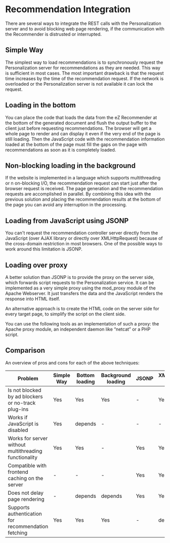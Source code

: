 # Recommendation Integration

There are several ways to integrate the REST calls with the Personalization server 
and to avoid blocking web page rendering, if the communication with the Recommender 
is distrusted or interrupted.

## Simple Way

The simplest way to load recommendations is to synchronously request the Personalization 
server for recommendations as they are needed. This way is sufficient in most cases. 
The most important drawback is that the request time increases by the time 
of the recommendation request. 
If the network is overloaded or the Personalization server is not available 
it can lock the request.

## Loading in the bottom

You can place the code that loads the data from the eZ Recommender at the bottom 
of the generated document and flush the output buffer to the client 
just before requesting recommendations. 
The browser will get a whole page to render and can display it even if the very end 
of the page is still loading. 
Then the JavaScript code with the recommendation information loaded at the bottom 
of the page must fill the gaps on the page with recommendations as soon as 
it is completely loaded.

## Non-blocking loading in the background

If the website is implemented in a language which supports multithreading or n
on-blocking I/O, the recommendation request can start just after the browser 
request is received. 
The page generation and the recommendation requests are accomplished in parallel. 
By combining this idea with the previous solution and placing the recommendation 
results at the bottom of the page you can avoid any interruption in the processing.

## Loading from JavaScript using JSONP

You can't request the recommendation controller server directly from the JavaScript 
(over AJAX library or directly over XMLHttpRequest) because of the cross-domain 
restriction in most browsers. 
One of the possible ways to work around this limitation is JSONP.

## Loading over proxy

A better solution than JSONP is to provide the proxy on the server side, which 
forwards script requests to the Personalization service. 
It can be implemented as a very simple proxy using the mod\_proxy module of 
the Apache Webserver. 
It just transfers the data and the JavaScript renders the response into HTML itself.

An alternative approach is to create the HTML code on the server side for every 
target page, to simplify the script on the client side.

You can use the following tools as an implementation of such a proxy: 
the Apache proxy module, an independent daemon like “netcat” or a PHP script.

## Comparison

An overview of pros and cons for each of the above techniques:

|Problem|Simple Way|Bottom loading|Background loading|JSONP|XMLHttpRequest + Proxy|
|---|---|---|---|---|---|
|Is not blocked by ad blockers or no-track plug-ins|Yes|Yes|Yes|-|Yes|
|Works if JavaScript is disabled|Yes|depends|-|-|-|	 	 
|Works for server without multithreading functionality|Yes|Yes|-|Yes|Yes|
|Compatible with frontend caching on the server|-|-|-|Yes|Yes|
|Does not delay page rendering|-|depends|depends|Yes|Yes|
|Supports authentication for recommendation fetching|Yes|Yes|Yes|-|depends|

